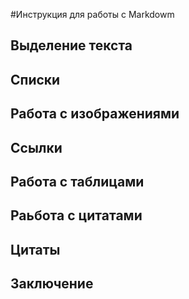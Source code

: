 #Инструкция для работы с Markdowm

## Выделение текста

## Списки

## Работа с изображениями

## Ссылки

## Работа с таблицами

## Раьбота с цитатами

## Цитаты

## Заключение